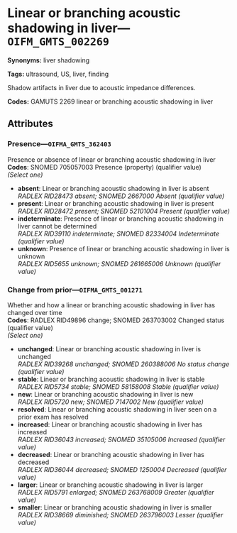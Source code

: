 # Linear or branching acoustic shadowing in liver—`OIFM_GMTS_002269`

**Synonyms:** liver shadowing

**Tags:** ultrasound, US, liver, finding

Shadow artifacts in liver due to acoustic impedance differences.

**Codes:** GAMUTS 2269 linear or branching acoustic shadowing in liver

## Attributes

### Presence—`OIFMA_GMTS_362403`

Presence or absence of linear or branching acoustic shadowing in liver  
**Codes**: SNOMED 705057003 Presence (property) (qualifier value)  
*(Select one)*

- **absent**: Linear or branching acoustic shadowing in liver is absent  
_RADLEX RID28473 absent; SNOMED 2667000 Absent (qualifier value)_
- **present**: Linear or branching acoustic shadowing in liver is present  
_RADLEX RID28472 present; SNOMED 52101004 Present (qualifier value)_
- **indeterminate**: Presence of linear or branching acoustic shadowing in liver cannot be determined  
_RADLEX RID39110 indeterminate; SNOMED 82334004 Indeterminate (qualifier value)_
- **unknown**: Presence of linear or branching acoustic shadowing in liver is unknown  
_RADLEX RID5655 unknown; SNOMED 261665006 Unknown (qualifier value)_

### Change from prior—`OIFMA_GMTS_001271`

Whether and how a linear or branching acoustic shadowing in liver has changed over time  
**Codes**: RADLEX RID49896 change; SNOMED 263703002 Changed status (qualifier value)  
*(Select one)*

- **unchanged**: Linear or branching acoustic shadowing in liver is unchanged  
_RADLEX RID39268 unchanged; SNOMED 260388006 No status change (qualifier value)_
- **stable**: Linear or branching acoustic shadowing in liver is stable  
_RADLEX RID5734 stable; SNOMED 58158008 Stable (qualifier value)_
- **new**: Linear or branching acoustic shadowing in liver is new  
_RADLEX RID5720 new; SNOMED 7147002 New (qualifier value)_
- **resolved**: Linear or branching acoustic shadowing in liver seen on a prior exam has resolved  
- **increased**: Linear or branching acoustic shadowing in liver has increased  
_RADLEX RID36043 increased; SNOMED 35105006 Increased (qualifier value)_
- **decreased**: Linear or branching acoustic shadowing in liver has decreased  
_RADLEX RID36044 decreased; SNOMED 1250004 Decreased (qualifier value)_
- **larger**: Linear or branching acoustic shadowing in liver is larger  
_RADLEX RID5791 enlarged; SNOMED 263768009 Greater (qualifier value)_
- **smaller**: Linear or branching acoustic shadowing in liver is smaller  
_RADLEX RID38669 diminished; SNOMED 263796003 Lesser (qualifier value)_